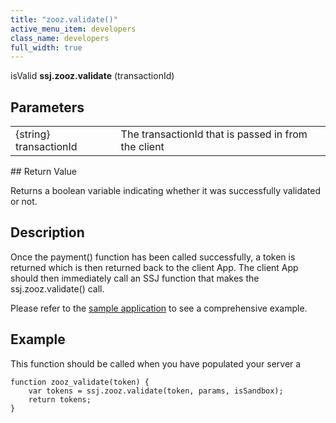 ```yaml
---
title: "zooz.validate()"
active_menu_item: developers
class_name: developers
full_width: true
---
```



isValid **ssj.zooz.validate** (transactionId)

## Parameters

<table>
<tr>
<td width="181">
{string} transactionId

</td>
<td width="18">
</td>
<td width="681">
The transactionId that is passed in from the client

</td>
</tr>
</table>
## Return Value

Returns a boolean variable indicating whether it was successfully validated or not.

## Description

Once the payment() function has been called successfully, a token is returned which is then returned back to the client App. The client App should then immediately call an SSJ function that makes the ssj.zooz.validate() call.

Please refer to the [sample application](/developers/user-guide/product-guide/advanced-features/credit-card-payment-processing/) to see a comprehensive example.

## Example

This function should be called when you have populated your server a

    function zooz_validate(token) {
        var tokens = ssj.zooz.validate(token, params, isSandbox);
        return tokens;
    }
     
     
   

